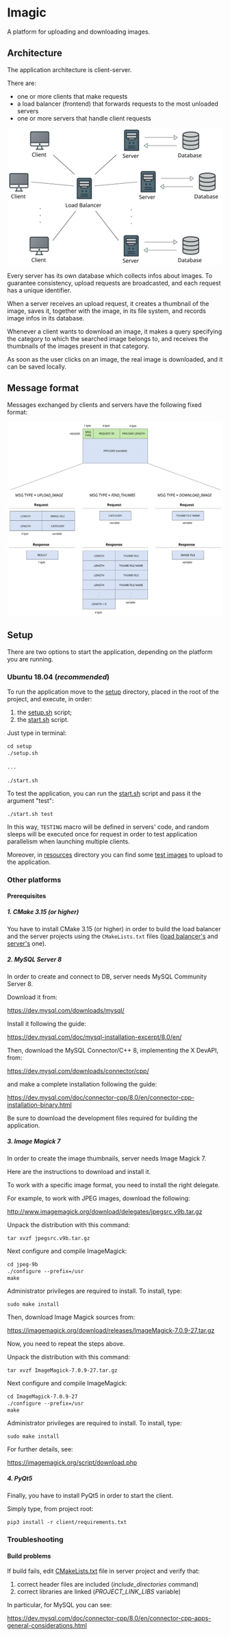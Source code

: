 # Imagic

A platform for uploading and downloading images.

## Architecture

The application architecture is client-server.

There are:

- one or more clients that make requests
- a load balancer (frontend) that forwards requests to the most unloaded servers
- one or more servers that handle client requests

<img width="700" src="resources/imagic_architecture.svg">

Every server has its own database which collects infos about images. To guarantee consistency, upload requests are broadcasted, and each request has a unique identifier.

When a server receives an upload request, it creates a thumbnail of the image, saves it, together with the image, in its file system, and records image infos in its database.

Whenever a client wants to download an image, it makes a query specifying the category to which the searched image belongs to, and receives the thumbnails of the images present in that category.

As soon as the user clicks on an image, the real image is downloaded, and it can be saved locally.

## Message format

Messages exchanged by clients and servers have the following fixed format:

<img src="resources/message_format.svg">

## Setup

There are two options to start the application, depending on the platform you are running.

### Ubuntu 18.04 (*recommended*)

To run the application move to the [setup](setup) directory, placed in the root of the project, and execute, in order:

1. the [setup.sh](setup/setup.sh) script;
2. the [start.sh](setup/start.sh) script.

Just type in terminal:

```
cd setup
./setup.sh

...

./start.sh
```

To test the application, you can run the [start.sh](setup/start.sh) script and pass it the argument "test":

```
./start.sh test
```

In this way, `TESTING` macro will be defined in servers' code, and random sleeps will be executed once for request in order to test application parallelism when launching multiple clients.

Moreover, in [resources](resources) directory you can find some [test images](resources/test_images) to upload to the application.

### Other platforms

#### Prerequisites

##### 1. CMake 3.15 (or higher)

You have to install CMake 3.15 (or higher) in order to build the load balancer and the server projects using the `CMakeLists.txt` files ([load balancer's](load_balancer/CMakeLists.txt) and [server's](server/CMakeLists.txt) one).

##### 2. MySQL Server 8

In order to create and connect to DB, server needs MySQL Community Server 8.

Download it from:

https://dev.mysql.com/downloads/mysql/

Install it following the guide:

https://dev.mysql.com/doc/mysql-installation-excerpt/8.0/en/

Then, download the MySQL Connector/C++ 8, implementing the X DevAPI, from:

https://dev.mysql.com/downloads/connector/cpp/

and make a complete installation following the guide:

https://dev.mysql.com/doc/connector-cpp/8.0/en/connector-cpp-installation-binary.html

Be sure to download the development files required for building the application.

##### 3. Image Magick 7

In order to create the image thumbnails, server needs Image Magick 7.

Here are the instructions to download and install it.

To work with a specific image format, you need to install the right delegate.

For example, to work with JPEG images, download the following:

http://www.imagemagick.org/download/delegates/jpegsrc.v9b.tar.gz

Unpack the distribution with this command:

```
tar xvzf jpegsrc.v9b.tar.gz
```

Next configure and compile ImageMagick:

```
cd jpeg-9b
./configure --prefix=/usr
make
```

Administrator privileges are required to install. To install, type:

```
sudo make install
```

Then, download Image Magick sources from:

https://imagemagick.org/download/releases/ImageMagick-7.0.9-27.tar.gz

Now, you need to repeat the steps above.

Unpack the distribution with this command:

```
tar xvzf ImageMagick-7.0.9-27.tar.gz
```

Next configure and compile ImageMagick:

```
cd ImageMagick-7.0.9-27
./configure --prefix=/usr
make
```

Administrator privileges are required to install. To install, type:

```
sudo make install
```

For further details, see:

https://imagemagick.org/script/download.php

##### 4. PyQt5

Finally, you have to install PyQt5 in order to start the client.

Simply type, from project root:

```
pip3 install -r client/requirements.txt
```

### Troubleshooting

#### Build problems

If build fails, edit [CMakeLists.txt](server/CMakeLists.txt) file in server project and verify that:

1. correct header files are included (*include_directories* command)
2. correct libraries are linked (*PROJECT_LINK_LIBS* variable)

In particular, for MySQL you can see:

https://dev.mysql.com/doc/connector-cpp/8.0/en/connector-cpp-apps-general-considerations.html
